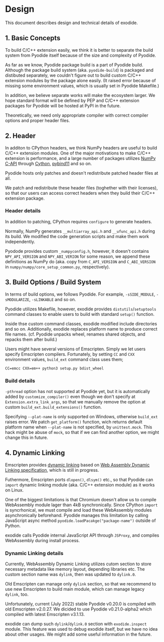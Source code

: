 # Design

This document describes design and technical details of exodide.

## 1. Basic Concepts
To build C/C++ extension easily, we think it is better to separate the
build system from Pyodide itself because of the size and complexity of
Pyodide.

As far as we know, Pyodide package build is a part of Pyodide
build. Although the package build system (aka. `pyodide-build`) is
packaged and distibuted separately, we couldn't figure out to build
custom C/C++ extension modules by the package alone easily. (It raised
error because of missing some environment values, which is usually set
in Pyodide Makefile.)


In addition, we believe separate works will make the ecosystem larger.
We hope standard format will be defined by PEP and C/C++ extension
packages for Pyodide will be hosted at PyPI in the future.


Theoretically, we need only appropriate compiler with correct compiler
options and proper header files.


## 2. Header
In additon to CPython headers, we think NumPy headers are useful to
build C/C++ extension modules. One of the major motivations to make
C/C++ extension is performance, and a large number of packages
utilizes [NumPy C-API](https://numpy.org/doc/stable/reference/c-api/)
through [Cython](https://cython.readthedocs.io/),
[pybind11](https://pybind11.readthedocs.io/) and so on.

Pyodide hosts only patches and doesn't redistribute patched header
files at all.

We patch and redistribute these header files (toghether with their
licenses), so that our users can access correct headers when they
build their C/C++ extension package.


### Header details
In addition to patching, CPython requires `configure` to generate
headers.

Normally, NumPy generates `__multiarray_api.h` and `__ufunc_api.h`
during its build. We modified the code generation scripts and make
them work independently.

Pyodode provides custom `_numpyconfig.h`, however, it doesn't contains
`NPY_API_VERSION` and `NPY_ABI_VERION` for some reason, we append
these definitions as NumPy do (aka. copy from `C_API_VERSION` and
`C_ABI_VERSION` in `numpy/numpy/core_setup_common.py`, respectively).


## 3. Build Options / Build System
In terms of build options, we follows Pyodide. For example,
`-sSIDE_MODULE`, `-sMODULARIZE`, `-sLINKABLE` and so on.

Pyodide utilizes Makefile, however, exodide provides
`distutils`/`setuptools` command classes to enable users to build with
standard `setup()` function.

Inside thse custom command classes, exodide modified include
directories and so on. Additionally, exodide replaces platform name to
produce correct file names. (cf. Pyodide unpacks wheel, renames shared
objects, and repacks them after build.)


Users might have several versions of Emscripten. Simply we let users
specify Emscripten compilers. Fortunately, by setting `CC` and `CXX`
environment values, `build_ext` command class uses them;

```shell
CC=emcc CXX=em++ python3 setup.py bdist_wheel
```


### Build details
`-pthread` option has not supported at Pyodide yet, but it is
automatically added by `customize_compiler()` even though we don't
specify at `Extension.extra_link_args`, so that we manually remove the
option at custom `build_ext.build_extensions()` function.

Specifying `--plat-name` is only supported on Windows, otherwise
`build_ext` raises error. We patch `get_platform()` function, wich
returns default platform name when `--plat-name` is not specified, by
`unittest.mock`. This hack might be abuse of `mock`, so that if we can
find another option, we might change this in future.


## 4. Dynamic Linking
Emscripten provides
[dynamic linking](https://emscripten.org/docs/compiling/Dynamic-Linking.html)
based on [Web Assembly Dynamic Linking specification](https://github.com/WebAssembly/tool-conventions/blob/main/DynamicLinking.md),
which is still in progress.

Futhermore, Emscripten ports `dlopen()`, `dlsym()` etc., so that
Pyodide can `import` dynamic linking module (aka. C/C++ extension
module) as it works on Linux.

One of the biggest limitations is that Chromium doesn't allow us to
compile WebAssembly module lager than 4kB synchronically. Since
CPython `import` is syncrhonical, we must compile and load these
WebAssembly modules asynchronically beforehand. Pyodide manages this
limitation by calling JavaScript async method
`pyodide.loadPacakge("package-name")` outside of Python.

exodide calls Pyodide internal JavaScript API through `JSProxy`, and
compiles WebAssembly during install process.


### Dynamic Linking details
Currently, WebAssembly Dynamic Linking utilizes cutom section to store
necessary metadata like memory layout, depending libraries etc. The
custom section name was `dylink`, then was updated to `dylink.0`.

Old Emscripten can manage only `dylink` section, so that we recommend
to use new Emscripten to build main module, which can manage legacy
`dylink`, too.

Unfortunately, current (July 2022) stable Pyodide v0.20.0 is compiled
with old Emscripten v2.0.27. We dicided to use Pyodide v0.21.0-alpha2
which compiled with latest Emscripten v3.1.13.


exodide can dump such `dylink`/`dylink.0` section with
`exodide.inspect` module. This feature was used to debug exodide
itself, but we have no idea about other usages. We might add some
useful information in the future.
